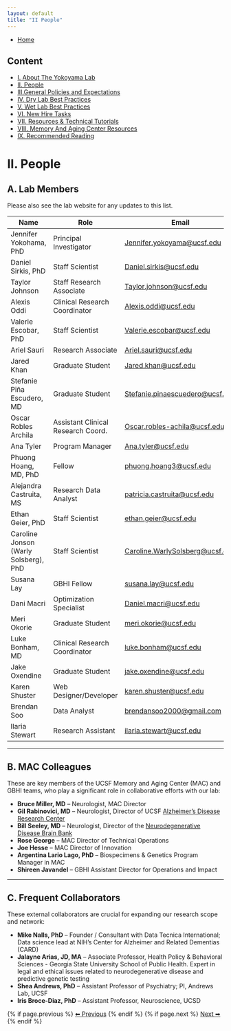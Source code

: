 ```yaml
---
layout: default
title: "II People"
---
```

- [Home](index.md)
## Content
- [I. About The Yokoyama Lab](I_About_The_Yokoyama_Lab.md)
- [II. People](II_People.md)
- [III.General Policies and Expectations](III_General_Policies_and_Expectations.md)
- [IV. Dry Lab Best Practices](IV_Dry_Lab_Best_Practices.md)
- [V. Wet Lab Best Practices](V_Wet_Lab_Best_Practices.md)
- [VI. New Hire Tasks](VI_New_Hire_Tasks.md)
- [VII. Resources & Technical Tutorials](VII_Resources_&_Technical_Tutorials.md)
- [VIII. Memory And Aging Center Resources](VIII_Memory_And_Aging_Center_Resources.md)
- [IX. Recommended Reading](IX_Recommended_Reading.md)
  
# II. People

## A. Lab Members
Please also see the lab website for any updates to this list.

| Name                           | Role                                 | Email                         |
|--------------------------------|--------------------------------------|-------------------------------|
| Jennifer Yokohama, PhD         | Principal Investigator               | [Jennifer.yokoyama@ucsf.edu](mailto:Jennifer.yokoyama@ucsf.edu) |
| Daniel Sirkis, PhD             | Staff Scientist                      | [Daniel.sirkis@ucsf.edu](mailto:Daniel.sirkis@ucsf.edu)         |
| Taylor Johnson                 | Staff Research Associate             | [Taylor.johnson@ucsf.edu](mailto:Taylor.johnson@ucsf.edu)       |
| Alexis Oddi                    | Clinical Research Coordinator        | [Alexis.oddi@ucsf.edu](mailto:Alexis.oddi@ucsf.edu)             |
| Valerie Escobar, PhD           | Staff Scientist                      | [Valerie.escobar@ucsf.edu](mailto:Valerie.escobar@ucsf.edu)     |
| Ariel Sauri                    | Research Associate                   | [Ariel.sauri@ucsf.edu](mailto:Ariel.sauri@ucsf.edu)             |
| Jared Khan                     | Graduate Student                     | [Jared.khan@ucsf.edu](mailto:Jared.khan@ucsf.edu)               |
| Stefanie Piña Escudero, MD     | Graduate Student                     | [Stefanie.pinaescuedero@ucsf.edu](mailto:Stefanie.pinaescuedero@ucsf.edu) |
| Oscar Robles Archila           | Assistant Clinical Research Coord.   | [Oscar.robles-achila@ucsf.edu](mailto:Oscar.robles-achila@ucsf.edu) |
| Ana Tyler                      | Program Manager                      | [Ana.tyler@ucsf.edu](mailto:Ana.tyler@ucsf.edu)                 |
| Phuong Hoang, MD, PhD          | Fellow                               | [phuong.hoang3@ucsf.edu](mailto:phuong.hoang3@ucsf.edu)         |
| Alejandra Castruita, MS        | Research Data Analyst                | [patricia.castruita@ucsf.edu](mailto:patricia.castruita@ucsf.edu) |
| Ethan Geier, PhD               | Staff Scientist                      | [ethan.geier@ucsf.edu](mailto:ethan.geier@ucsf.edu)             |
| Caroline Jonson (Warly Solsberg), PhD | Staff Scientist              | [Caroline.WarlySolsberg@ucsf.edu](mailto:Caroline.WarlySolsberg@ucsf.edu) |
| Susana Lay                     | GBHI Fellow                          | [susana.lay@ucsf.edu](mailto:susana.lay@ucsf.edu)               |
| Dani Macri                     | Optimization Specialist              | [Daniel.macri@ucsf.edu](mailto:Daniel.macri@ucsf.edu)           |
| Meri Okorie                    | Graduate Student                     | [meri.okorie@ucsf.edu](mailto:meri.okorie@ucsf.edu)             |
| Luke Bonham, MD                | Clinical Research Coordinator        | [luke.bonham@ucsf.edu](mailto:luke.bonham@ucsf.edu)             |
| Jake Oxendine                  | Graduate Student                     | [jake.oxendine@ucsf.edu](mailto:jake.oxendine@ucsf.edu)         |
| Karen Shuster                  | Web Designer/Developer               | [karen.shuster@ucsf.edu](mailto:karen.shuster@ucsf.edu)         |
| Brendan Soo                    | Data Analyst                         | [brendansoo2000@gmail.com](mailto:brendansoo2000@gmail.com)     |
| Ilaria Stewart                 | Research Assistant                   | [ilaria.stewart@ucsf.edu](mailto:ilaria.stewart@ucsf.edu)       |

---

## B. MAC Colleagues
These are key members of the UCSF Memory and Aging Center (MAC) and GBHI teams, who play a significant role in collaborative efforts with our lab:

- **Bruce Miller, MD** – Neurologist, MAC Director
- **Gil Rabinovici, MD** – Neurologist, Director of UCSF [Alzheimer’s Disease Research Center](https://memory.ucsf.edu/research-trials/research/adrc)
- **Bill Seeley, MD** – Neurologist, Director of the [Neurodegenerative Disease Brain Bank](https://memory.ucsf.edu/research-trials/professional/neurodegenerative-disease-brain-bank)
- **Rose George** – MAC Director of Technical Operations
- **Joe Hesse** – MAC Director of Innovation
- **Argentina Lario Lago, PhD** – Biospecimens & Genetics Program Manager in MAC
- **Shireen Javandel** – GBHI Assistant Director for Operations and Impact

---

## C. Frequent Collaborators
These external collaborators are crucial for expanding our research scope and network:

- **Mike Nalls, PhD** – Founder / Consultant with Data Tecnica International; Data science lead at NIH’s Center for Alzheimer and Related Dementias (CARD)
- **Jalayne Arias, JD, MA** – Associate Professor, Health Policy & Behavioral Sciences - Georgia State University School of Public Health. Expert in legal and ethical issues related to neurodegenerative disease and predictive genetic testing
- **Shea Andrews, PhD** – Assistant Professor of Psychiatry; PI, Andrews Lab, UCSF
- **Iris Broce-Diaz, PhD** – Assistant Professor, Neuroscience, UCSD

<div id="navigation-buttons">
    {% if page.previous %}
        <a href="{{ page.previous.url }}">⬅ Previous</a>
    {% endif %}
    {% if page.next %}
        <a href="{{ page.next.url }}">Next ➡</a>
    {% endif %}
</div>


